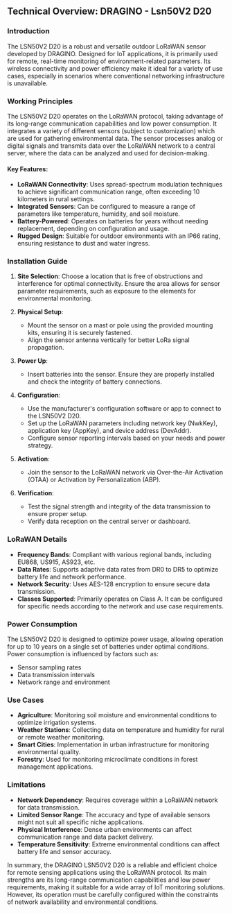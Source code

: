 ## Technical Overview: DRAGINO - Lsn50V2 D20

### Introduction
The LSN50V2 D20 is a robust and versatile outdoor LoRaWAN sensor developed by DRAGINO. Designed for IoT applications, it is primarily used for remote, real-time monitoring of environment-related parameters. Its wireless connectivity and power efficiency make it ideal for a variety of use cases, especially in scenarios where conventional networking infrastructure is unavailable.

### Working Principles
The LSN50V2 D20 operates on the LoRaWAN protocol, taking advantage of its long-range communication capabilities and low power consumption. It integrates a variety of different sensors (subject to customization) which are used for gathering environmental data. The sensor processes analog or digital signals and transmits data over the LoRaWAN network to a central server, where the data can be analyzed and used for decision-making.

#### Key Features:
- **LoRaWAN Connectivity**: Uses spread-spectrum modulation techniques to achieve significant communication range, often exceeding 10 kilometers in rural settings.
- **Integrated Sensors**: Can be configured to measure a range of parameters like temperature, humidity, and soil moisture.
- **Battery-Powered**: Operates on batteries for years without needing replacement, depending on configuration and usage.
- **Rugged Design**: Suitable for outdoor environments with an IP66 rating, ensuring resistance to dust and water ingress.

### Installation Guide
1. **Site Selection**: Choose a location that is free of obstructions and interference for optimal connectivity. Ensure the area allows for sensor parameter requirements, such as exposure to the elements for environmental monitoring.
   
2. **Physical Setup**:
   - Mount the sensor on a mast or pole using the provided mounting kits, ensuring it is securely fastened.
   - Align the sensor antenna vertically for better LoRa signal propagation.

3. **Power Up**:
   - Insert batteries into the sensor. Ensure they are properly installed and check the integrity of battery connections.

4. **Configuration**:
   - Use the manufacturer's configuration software or app to connect to the LSN50V2 D20.
   - Set up the LoRaWAN parameters including network key (NwkKey), application key (AppKey), and device address (DevAddr).
   - Configure sensor reporting intervals based on your needs and power strategy.

5. **Activation**: 
   - Join the sensor to the LoRaWAN network via Over-the-Air Activation (OTAA) or Activation by Personalization (ABP).

6. **Verification**:
   - Test the signal strength and integrity of the data transmission to ensure proper setup.
   - Verify data reception on the central server or dashboard.

### LoRaWAN Details
- **Frequency Bands**: Compliant with various regional bands, including EU868, US915, AS923, etc.
- **Data Rates**: Supports adaptive data rates from DR0 to DR5 to optimize battery life and network performance.
- **Network Security**: Uses AES-128 encryption to ensure secure data transmission.
- **Classes Supported**: Primarily operates on Class A. It can be configured for specific needs according to the network and use case requirements.

### Power Consumption
The LSN50V2 D20 is designed to optimize power usage, allowing operation for up to 10 years on a single set of batteries under optimal conditions. Power consumption is influenced by factors such as:
- Sensor sampling rates
- Data transmission intervals
- Network range and environment

### Use Cases
- **Agriculture**: Monitoring soil moisture and environmental conditions to optimize irrigation systems.
- **Weather Stations**: Collecting data on temperature and humidity for rural or remote weather monitoring.
- **Smart Cities**: Implementation in urban infrastructure for monitoring environmental quality.
- **Forestry**: Used for monitoring microclimate conditions in forest management applications.

### Limitations
- **Network Dependency**: Requires coverage within a LoRaWAN network for data transmission.
- **Limited Sensor Range**: The accuracy and type of available sensors might not suit all specific niche applications.
- **Physical Interference**: Dense urban environments can affect communication range and data packet delivery.
- **Temperature Sensitivity**: Extreme environmental conditions can affect battery life and sensor accuracy.

In summary, the DRAGINO LSN50V2 D20 is a reliable and efficient choice for remote sensing applications using the LoRaWAN protocol. Its main strengths are its long-range communication capabilities and low power requirements, making it suitable for a wide array of IoT monitoring solutions. However, its operation must be carefully configured within the constraints of network availability and environmental conditions.